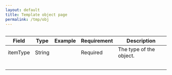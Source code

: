 ```yaml
---
layout: default
title: Template object page
permalink: /tmp/obj
---
```


```json

```

| Field    | Type   | Example | Requirement | Description             |
|----------|--------|---------|-------------|-------------------------|
| itemType | String |         | Required    | The type of the object. |
|          |        |         |             |                         |
|          |        |         |             |                         |
|          |        |         |             |                         |
|          |        |         |             |                         |
|          |        |         |             |                         |
